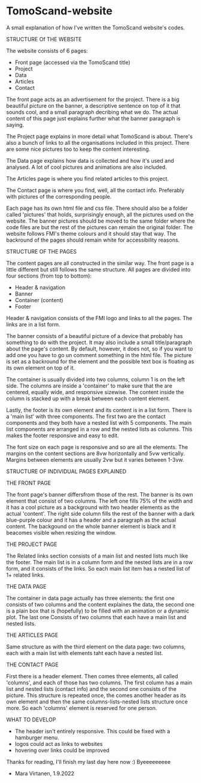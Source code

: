 # TomoScand-website

A small explanation of how I've written the TomoScand website's codes.



STRUCTURE Of THE WEBSITE

The website consists of 6 pages:

- Front page (accessed via the TomoScand title)
- Project
- Data
- Articles
- Contact

The front page acts as an advertisement for the project. There is a big beautiful picture on the banner, a descriptive sentence on top of it that sounds cool,
and a small paragraph decribing what we do. The actual content of this page just explains further what the banner paragraph is saying.

The Project page explains in more detail what TomoScand is about. There's also a bunch of links to all the organisations included in this project.
There are some nice pictures too to keep the content interesting.

The Data page explains how data is collected and how it's used and analysed. A lot of cool pictures and animations are also included.

The Articles page is where you find related articles to this project.

The Contact page is where you find, well, all the contact info. Preferably with pictures of the corresponding people.

Each page has its own html file and css file. There should also be a folder called 'pictures' that holds, surprisingly enough, all the pictures used on the website.
The banner pictures should be moved to the same folder where the code files are but the rest of the pictures can remain the original folder.
The website follows FMI's theme colours and it should stay that way. The backround of the pages should remain white for accessibility reasons.




STRUCTURE OF THE PAGES

The content pages are all constructed in the similar way. The front page is a little different but still follows the same structure. 
All pages are divided into four sections (from top to bottom):

- Header & navigation
- Banner
- Container (content)
- Footer

Header & navigation consists of the FMI logo and links to all the pages. The links are in a list form.

The banner consists of a beautiful picture of a device that probably has something to do with the project. It may also include a small
title/paragraph about the page's content. By default, however, it does not, so if you want to add one you have to go un comment something in the html file.
The picture is set as a backround for the element and the possible text box is floating as its own element on top of it.

The container is usually divided into two columns, column 1 is on the left side. The columns are inside a 'container' to make sure that the are centered,
equally wide, and responsive sizewise. The content inside the column is stacked up with a break between each content element.

Lastly, the footer is its own element and its content is in a list form. There is a 'main list' with three components. The first two are the contact components
and they both have a nested list with 5 components. The main list components are arranged in a row and the nested lists as columns. This makes the footer
responsive and easy to edit.

The font size on each page is responsive and so are all the elements. The margins on the content sections are 8vw horizontally and 5vw vertically. Margins between
elements are usually 2vw but it varies between 1-3vw.




STRUCTURE OF INDIVIDUAL PAGES EXPLAINED

  THE FRONT PAGE
  
  The front page's banner differsfrom those of the rest. The banner is its own element that consist of two columns. The left one fills 75% of the width and
  it has a cool picture as a background with two header elements as the actual 'content'. The right side column fills the rest of the banner with a dark
  blue-purple colour and it has a header and a paragraph as the actual content. The backgound on the whole banner element is black and it beacomes visible when
  resizing the window.
  
  THE PROJECT PAGE
  
  The Related links section consists of a main list and nested lists much like the footer. The main list is in a column form and the nested lists are
  in a row form, and it consists of the links. So each main list item has a nested list of 1+ related links.
  
  THE DATA PAGE
  
  The container in data page actually has three elements: the first one consists of two columns and the content explaines the data, the second one
  is a plain box that is (hopefully) to be filled with an animation or a dynamic plot. The last one Consists of two columns that each have a main list and
  nested lists. 
  
  THE ARTICLES PAGE
  
  Same structure as with the third element on the data page: two columns, each with a main list with elements taht each have a nested list.
  
  THE CONTACT PAGE
  
  First there is a header element. Then comes three elements, all called 'columns', and each of those has two columns. The first column has a main list and nested 
  lists (contact info) and the second one consists of the picture. This structure is repeated once, the comes another header as its own element and then the same
  columns-lists-nested lists structure once more. So each 'columns' element is reserved for one person.
  
  

WHAT TO DEVELOP

- The header isn't entirely responsive. This could be fixed with a hamburger menu.
- logos could act as links to websites
- hovering over links could be improved




Thanks for reading, I'll finish my last day here now :) Byeeeeeeeee

- Mara Virtanen, 1.9.2022

